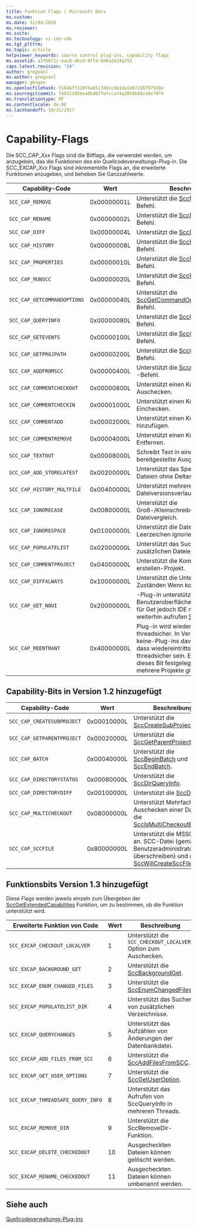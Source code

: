 ```yaml
---
title: Funktion Flags | Microsoft Docs
ms.custom: 
ms.date: 11/04/2016
ms.reviewer: 
ms.suite: 
ms.technology: vs-ide-sdk
ms.tgt_pltfrm: 
ms.topic: article
helpviewer_keywords: source control plug-ins, capability flags
ms.assetid: a3f6071c-eac8-4bcd-8ffd-8d0a2d24a252
caps.latest.revision: "24"
author: gregvanl
ms.author: gregvanl
manager: ghogen
ms.openlocfilehash: 5104bff319f4a6517ddccde1da1407156797928e
ms.sourcegitcommit: f40311056ea0b4677efcca74a285dbb0ce0e7974
ms.translationtype: MT
ms.contentlocale: de-DE
ms.lasthandoff: 10/31/2017
---
```

# <a name="capability-flags"></a>Capability-Flags
Die SCC_CAP_*Xxx* Flags sind die Bitflags, die verwendet werden, um anzugeben, das die Funktionen des ein Quellcodeverwaltungs-Plug-in. Die SCC_EXCAP_*Xxx* Flags sind inkrementelle Flags an, die erweiterte Funktionen anzugeben, und beheben Sie Ganzzahlwerte.  
  
|Capability-Code|Wert|Beschreibung|  
|---------------------|-----------|-----------------|  
|`SCC_CAP_REMOVE`|0x00000001L|Unterstützt die [SccRemove](../extensibility/sccremove-function.md) und -Befehl.|  
|`SCC_CAP_RENAME`|0x00000002L|Unterstützt die [SccRename](../extensibility/sccrename-function.md) und -Befehl.|  
|`SCC_CAP_DIFF`|0x00000004L|Unterstützt die [SccDiff](../extensibility/sccdiff-function.md) und -Befehl.|  
|`SCC_CAP_HISTORY`|0x00000008L|Unterstützt die [SccHistory](../extensibility/scchistory-function.md) und -Befehl.|  
|`SCC_CAP_PROPERTIES`|0x00000010L|Unterstützt die [SccProperties](../extensibility/sccproperties-function.md) und -Befehl.|  
|`SCC_CAP_RUNSCC`|0x00000020L|Unterstützt die [SccRunScc](../extensibility/sccrunscc-function.md) und -Befehl.|  
|`SCC_CAP_GETCOMMANDOPTIONS`|0x00000040L|Unterstützt die [SccGetCommandOptions](../extensibility/sccgetcommandoptions-function.md) und -Befehl.|  
|`SCC_CAP_QUERYINFO`|0x00000080L|Unterstützt die [SccQueryInfo](../extensibility/sccqueryinfo-function.md) und -Befehl.|  
|`SCC_CAP_GETEVENTS`|0x00000100L|Unterstützt die [SccGetEvents](../extensibility/sccgetevents-function.md) und -Befehl.|  
|`SCC_CAP_GETPROJPATH`|0x00000200L|Unterstützt die [SccGetProjPath](../extensibility/sccgetprojpath-function.md) und -Befehl.|  
|`SCC_CAP_ADDFROMSCC`|0x00000400L|Unterstützt die [SccAddFromScc](../extensibility/sccaddfromscc-function.md) und -Befehl.|  
|`SCC_CAP_COMMENTCHECKOUT`|0x00000800L|Unterstützt einen Kommentar auf Auschecken.|  
|`SCC_CAP_COMMENTCHECKIN`|0x00001000L|Unterstützt einen Kommentar beim Einchecken.|  
|`SCC_CAP_COMMENTADD`|0x00002000L|Unterstützt einen Kommentar hinzufügen.|  
|`SCC_CAP_COMMENTREMOVE`|0x00004000L|Unterstützt einen Kommentar auf Entfernen.|  
|`SCC_CAP_TEXTOUT`|0x00008000L|Schreibt Text in einer IDE bereitgestellte Ausgabe-Funktion.|  
|`SCC_CAP_ADD_STORELATEST`|0x00200000L|Unterstützt das Speichern von Dateien ohne Deltas.|  
|`SCC_CAP_HISTORY_MULTFILE`|0x00400000L|Unterstützt mehrere Dateiversionsverlauf.|  
|`SCC_CAP_IGNORECASE`|0x00800000L|Unterstützt die Groß-/Kleinschreibung Dateivergleich.|  
|`SCC_CAP_IGNORESPACE`|0x01000000L|Unterstützt die Datei Vergleich, der Leerzeichen ignoriert.|  
|`SCC_CAP_POPULATELIST`|0x02000000L|Unterstützt das Suchen von zusätzlichen Dateien.|  
|`SCC_CAP_COMMENTPROJECT`|0x04000000L|Unterstützt die Kommentare zu erstellen-Projekt.|  
|`SCC_CAP_DIFFALWAYS`|0x10000000L|Unterstützt die Unterschiede in allen Zuständen Wenn kontrolliert.|  
|`SCC_CAP_GET_NOUI`|0x20000000L|-Plug-in unterstützt keiner Benutzeroberflächenautomatisierungs für Get jedoch IDE möglicherweise weiterhin aufrufen [SccGet](../extensibility/sccget-function.md).|  
|`SCC_CAP_REENTRANT`|0x40000000L|Plug-in wird wiedereintrittsfähig und threadsicher. In Version 1.0 wurden keine-Plug-ins davon ausgegangen, dass wiedereintrittsfähige und threadsicher sein. Ein plug-in 1.1 dieses Bit festgelegt, kann der Host mehrere Projekte gleichzeitig öffnen.|  
  
## <a name="capability-bits-added-in-version-12"></a>Capability-Bits in Version 1.2 hinzugefügt  
  
|Capability-Code|Wert|Beschreibung|  
|---------------------|-----------|-----------------|  
|`SCC_CAP_CREATESUBPROJECT`|0x00010000L|Unterstützt die [SccCreateSubProject](../extensibility/scccreatesubproject-function.md).|  
|`SCC_CAP_GETPARENTPROJECT`|0x00020000L|Unterstützt die [SccGetParentProjectPath](../extensibility/sccgetparentprojectpath-function.md).|  
|`SCC_CAP_BATCH`|0x00040000L|Unterstützt die [SccBeginBatch](../extensibility/sccbeginbatch-function.md) und [SccEndBatch](../extensibility/sccendbatch-function.md).|  
|`SCC_CAP_DIRECTORYSTATUS`|0x00080000L|Unterstützt die [SccDirQueryInfo](../extensibility/sccdirqueryinfo-function.md).|  
|`SCC_CAP_DIRECTORYDIFF`|0x00100000L|Unterstützt die [SccDirDiff](../extensibility/sccdirdiff-function.md).|  
|`SCC_CAP_MULTICHECKOUT`|0x08000000L|Unterstützt Mehrfaches Auschecken einer Datei und die [SccIsMultiCheckoutEnabled](../extensibility/sccismulticheckoutenabled-function.md).|  
|`SCC_CAP_SCCFILE`|0x80000000L|Unterstützt die MSSCCPRJ an. SCC-Datei (gemäß den Benutzeradministrator/überschreiben) und die [SccWillCreateSccFile](../extensibility/sccwillcreatesccfile-function.md).|  
  
## <a name="capability-bits-added-in-version-13"></a>Funktionsbits Version 1.3 hinzugefügt  
 Diese Flags werden jeweils einzeln zum Übergeben der [SccGetExtendedCapabilities](../extensibility/sccgetextendedcapabilities-function.md) Funktion, um zu bestimmen, ob die Funktion unterstützt wird.  
  
|Erweiterte Funktion von Code|Wert|Beschreibung|  
|------------------------------|-----------|-----------------|  
|`SCC_EXCAP_CHECKOUT_LOCALVER`|1|Unterstützt die `SCC_CHECKOUT_LOCALVER` Option zum Auschecken.|  
|`SCC_EXCAP_BACKGROUND_GET`|2|Unterstützt die [SccBackgroundGet](../extensibility/sccbackgroundget-function.md).|  
|`SCC_EXCAP_ENUM_CHANGED_FILES`|3|Unterstützt die [SccEnumChangedFiles](../extensibility/sccenumchangedfiles-function.md).|  
|`SCC_EXCAP_POPULATELIST_DIR`|4|Unterstützt das Suchen von zusätzlichen Verzeichnisse.|  
|`SCC_EXCAP_QUERYCHANGES`|5|Unterstützt das Aufzählen von Änderungen der Datenbankdatei.|  
|`SCC_EXCAP_ADD_FILES_FROM_SCC`|6|Unterstützt die [SccAddFilesFromSCC](../extensibility/sccaddfilesfromscc-function.md).|  
|`SCC_EXCAP_GET_USER_OPTIONS`|7|Unterstützt die [SccGetUserOption](../extensibility/sccgetuseroption-function.md).|  
|`SCC_EXCAP_THREADSAFE_QUERY_INFO`|8|Unterstützt das Aufrufen von SccQueryInfo in mehreren Threads.|  
|`SCC_EXCAP_REMOVE_DIR`|9|Unterstützt die SccRemoveDir-Funktion.|  
|`SCC_EXCAP_DELETE_CHECKEDOUT`|10|Ausgecheckten Dateien können gelöscht werden.|  
|`SCC_EXCAP_RENAME_CHECKEDOUT`|11|Ausgecheckten Dateien können umbenannt werden.|  
  
## <a name="see-also"></a>Siehe auch  
 [Quellcodeverwaltungs-Plug-Ins](../extensibility/source-control-plug-ins.md)